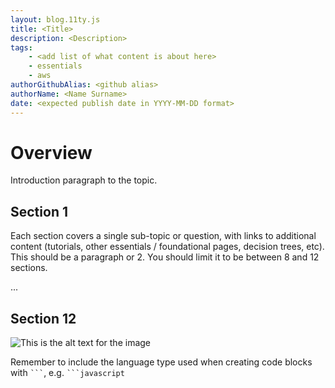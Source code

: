 ```yaml
---
layout: blog.11ty.js
title: <Title>
description: <Description>
tags:
    - <add list of what content is about here>
    - essentials
    - aws
authorGithubAlias: <github alias>
authorName: <Name Surname>
date: <expected publish date in YYYY-MM-DD format>
---
```


<!-- Throughout this template there will be comments like these, please remove them before committing the first version of the content piece. -->

# Overview

Introduction paragraph to the topic.

## Section 1

Each section covers a single sub-topic or question, with links to additional content (tutorials, other essentials / foundational pages, decision trees, etc). This should be a paragraph or 2. You should limit it to be between 8 and 12 sections.

...

## Section 12


<!-- Sample Image link -->
![This is the alt text for the image](images/where-this-image-is-stored.png)

<!-- Code Blocks -->
Remember to include the language type used when creating code blocks with ` ``` `, e.g. ` ```javascript `
